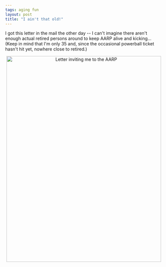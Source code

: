 ```yaml
---
tags: aging fun
layout: post
title: "I ain't that old!"
---
```




<p>I got this letter in the mail the other day -- I can't imagine there aren't enough actual retired persons around to keep AARP alive and kicking... (Keep in mind that I'm only 35 and, since the occasional powerball ticket hasn't hit yet, nowhere close to retired.)</p>

<p align="center">
<a href="http://www.cwinters.com/images/blog/AARP_letter_at_35.png"><img src="http://www.cwinters.com/images/blog/AARP_letter_at_35_small.png" width="496" height="660" alt="Letter inviting me to the AARP" border="0" /></a>
</p>


